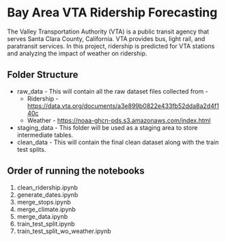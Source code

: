 # Bay Area VTA Ridership Forecasting
The Valley Transportation Authority (VTA) is a public transit agency that serves Santa Clara County, California. VTA provides bus, light rail, and paratransit services.
In this project, ridership is predicted for VTA stations and analyzing the impact of weather on ridership.

## Folder Structure
- raw_data - This will contain all the raw dataset files collected from -
    - Ridership - https://data.vta.org/documents/a3e899b0822e433fb52dda8a2d4f140c
    - Weather - https://noaa-ghcn-pds.s3.amazonaws.com/index.html
- staging_data - This folder will be used as a staging area to store intermediate tables.
- clean_data - This will contain the final clean dataset along with the train test splits.

## Order of running the notebooks
1. clean_ridership.ipynb
2. generate_dates.ipynb
3. merge_stops.ipynb
4. merge_climate.ipynb
5. merge_data.ipynb
6. train_test_split.ipynb
7. train_test_split_wo_weather.ipynb
